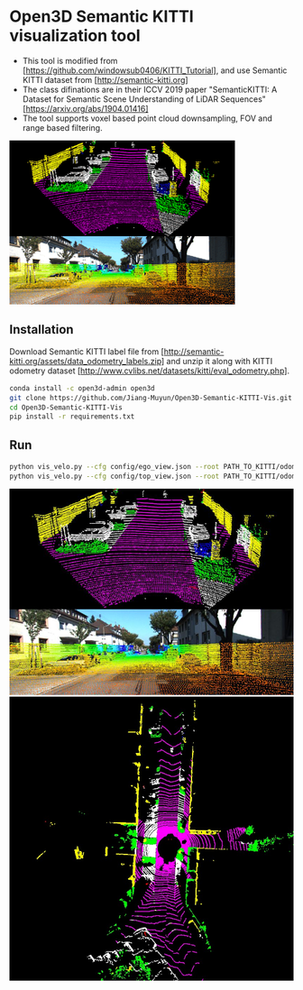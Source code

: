 # Open3D Semantic KITTI visualization tool

- This tool is modified from [https://github.com/windowsub0406/KITTI_Tutorial], and use Semantic KITTI dataset from [http://semantic-kitti.org]
- The class difinations are in their ICCV 2019 paper "SemanticKITTI: A Dataset for Semantic Scene Understanding of LiDAR Sequences" [https://arxiv.org/abs/1904.01416]
- The tool supports voxel based point cloud downsampling, FOV and range based filtering.

<img src="assets/semantic-kitti.gif">

## Installation

Download Semantic KITTI label file from [http://semantic-kitti.org/assets/data_odometry_labels.zip] and unzip it along with KITTI odometry dataset [http://www.cvlibs.net/datasets/kitti/eval_odometry.php].

```bash
conda install -c open3d-admin open3d
git clone https://github.com/Jiang-Muyun/Open3D-Semantic-KITTI-Vis.git
cd Open3D-Semantic-KITTI-Vis
pip install -r requirements.txt
```

## Run

```bash
python vis_velo.py --cfg config/ego_view.json --root PATH_TO_KITTI/odometry/dataset/
python vis_velo.py --cfg config/top_view.json --root PATH_TO_KITTI/odometry/dataset/
```

<img src="assets/semantic-kitti.jpg">

<img src="assets/velo_top.jpg">